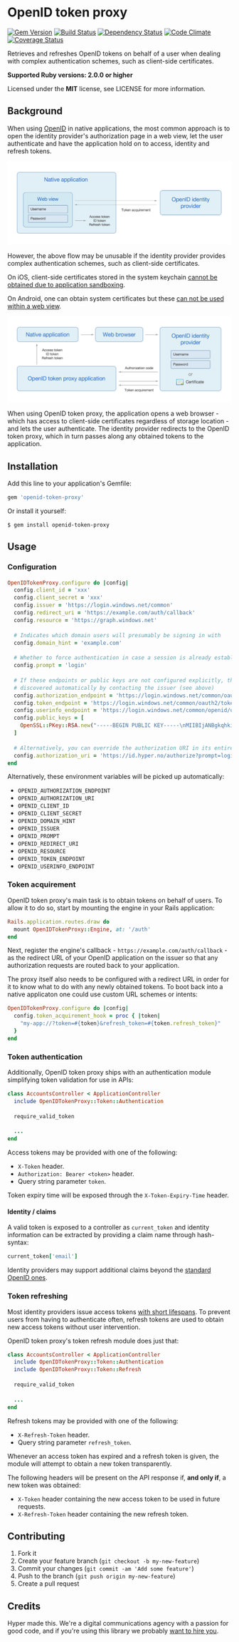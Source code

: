 # OpenID token proxy

[![Gem Version](https://img.shields.io/gem/v/openid-token-proxy.svg?style=flat)](https://rubygems.org/gems/openid-token-proxy)
[![Build Status](https://img.shields.io/travis/hyperoslo/openid-token-proxy.svg?style=flat)](https://travis-ci.org/hyperoslo/openid-token-proxy)
[![Dependency Status](https://img.shields.io/gemnasium/hyperoslo/openid-token-proxy.svg?style=flat)](https://gemnasium.com/hyperoslo/openid-token-proxy)
[![Code Climate](https://img.shields.io/codeclimate/github/hyperoslo/openid-token-proxy.svg?style=flat)](https://codeclimate.com/github/hyperoslo/openid-token-proxy)
[![Coverage Status](https://img.shields.io/coveralls/hyperoslo/openid-token-proxy.svg?style=flat)](https://coveralls.io/r/hyperoslo/openid-token-proxy)

Retrieves and refreshes OpenID tokens on behalf of a user when dealing with complex
authentication schemes, such as client-side certificates.

**Supported Ruby versions: 2.0.0 or higher**

Licensed under the **MIT** license, see LICENSE for more information.


## Background

When using [OpenID](http://openid.net/specs/openid-connect-core-1_0.html) in
native applications, the most common approach is to open the identity provider's
authorization page in a web view, let the user authenticate and have the application
hold on to access, identity and refresh tokens.

![Regular OpenID flow](docs/regular-openid-flow.png?raw=1)

However, the above flow may be unusable if the identity provider provides complex
authentication schemes, such as client-side certificates.

On iOS, client-side certificates stored in the system keychain [cannot be obtained due to application sandboxing](http://stackoverflow.com/questions/7648487/how-to-list-certificates-from-the-iphone-keychain-inside-my-app).

On Android, one can obtain system certificates but these [can not be used within a web view](http://stackoverflow.com/questions/15588851/android-webview-with-client-certificate).

![OpenID token proxy flow](docs/openid-token-proxy-flow.png?raw=1)

When using OpenID token proxy, the application opens a web browser - which has
access to client-side certificates regardless of storage location - and lets the
user authenticate. The identity provider redirects to the OpenID token proxy,
which in turn passes along any obtained tokens to the application.


## Installation

Add this line to your application's Gemfile:

```ruby
gem 'openid-token-proxy'
```

Or install it yourself:

    $ gem install openid-token-proxy


## Usage

### Configuration

```ruby
OpenIDTokenProxy.configure do |config|
  config.client_id = 'xxx'
  config.client_secret = 'xxx'
  config.issuer = 'https://login.windows.net/common'
  config.redirect_uri = 'https://example.com/auth/callback'
  config.resource = 'https://graph.windows.net'

  # Indicates which domain users will presumably be signing in with
  config.domain_hint = 'example.com'

  # Whether to force authentication in case a session is already established
  config.prompt = 'login'

  # If these endpoints or public keys are not configured explicitly, they will be
  # discovered automatically by contacting the issuer (see above)
  config.authorization_endpoint = 'https://login.windows.net/common/oauth2/authorize'
  config.token_endpoint = 'https://login.windows.net/common/oauth2/token'
  config.userinfo_endpoint = 'https://login.windows.net/common/openid/userinfo'
  config.public_keys = [
    OpenSSL::PKey::RSA.new("-----BEGIN PUBLIC KEY-----\nMIIBIjANBgkqhkiG9...")
  ]

  # Alternatively, you can override the authorization URI in its entirety:
  config.authorization_uri = 'https://id.hyper.no/authorize?prompt=login'
end
```

Alternatively, these environment variables will be picked up automatically:

- `OPENID_AUTHORIZATION_ENDPOINT`
- `OPENID_AUTHORIZATION_URI`
- `OPENID_CLIENT_ID`
- `OPENID_CLIENT_SECRET`
- `OPENID_DOMAIN_HINT`
- `OPENID_ISSUER`
- `OPENID_PROMPT`
- `OPENID_REDIRECT_URI`
- `OPENID_RESOURCE`
- `OPENID_TOKEN_ENDPOINT`
- `OPENID_USERINFO_ENDPOINT`


### Token acquirement

OpenID token proxy's main task is to obtain tokens on behalf of users. To allow it
to do so, start by mounting the engine in your Rails application:

```ruby
Rails.application.routes.draw do
  mount OpenIDTokenProxy::Engine, at: '/auth'
end
```

Next, register the engine's callback - `https://example.com/auth/callback` - as
the redirect URL of your OpenID application on the issuer so that any authorization
requests are routed back to your application.

The proxy itself also needs to be configured with a redirect URL in order for it
to know what to do with any newly obtained tokens. To boot back into a native
applicaton one could use custom URL schemes or intents:

```ruby
OpenIDTokenProxy.configure do |config|
  config.token_acquirement_hook = proc { |token|
    "my-app://?token=#{token}&refresh_token=#{token.refresh_token}"
  }
end
```


### Token authentication

Additionally, OpenID token proxy ships with an authentication module simplifying
token validation for use in APIs:

```ruby
class AccountsController < ApplicationController
  include OpenIDTokenProxy::Token::Authentication

  require_valid_token

  ...
end
```

Access tokens may be provided with one of the following:

- `X-Token` header.
- `Authorization: Bearer <token>` header.
- Query string parameter `token`.

Token expiry time will be exposed through the `X-Token-Expiry-Time` header.


#### Identity / claims

A valid token is exposed to a controller as `current_token` and identity information
can be extracted by providing a claim name through hash-syntax:

```ruby
current_token['email']
```

Identity providers may support additional claims beyond the [standard OpenID ones](http://openid.net/specs/openid-connect-core-1_0.html#StandardClaims).


### Token refreshing

Most identity providers issue access tokens [with short lifespans](http://openid.net/specs/openid-connect-core-1_0.html#TokenLifetime).
To prevent users from having to authenticate often, refresh tokens are used to
obtain new access tokens without user intervention.

OpenID token proxy's token refresh module does just that:

```ruby
class AccountsController < ApplicationController
  include OpenIDTokenProxy::Token::Authentication
  include OpenIDTokenProxy::Token::Refresh

  require_valid_token

  ...
end
```

Refresh tokens may be provided with one of the following:

- `X-Refresh-Token` header.
- Query string parameter `refresh_token`.

Whenever an access token has expired and a refresh token is given, the module will
attempt to obtain a new token transparently.

The following headers will be present on the API response if, **and only if**, a new
token was obtained:

- `X-Token` header containing the new access token to be used in future requests.
- `X-Refresh-Token` header containing the new refresh token.


## Contributing

1. Fork it
2. Create your feature branch (`git checkout -b my-new-feature`)
3. Commit your changes (`git commit -am 'Add some feature'`)
4. Push to the branch (`git push origin my-new-feature`)
5. Create a pull request


## Credits

Hyper made this. We're a digital communications agency with a passion for good code,
and if you're using this library we probably [want to hire you](http://hyper.no/jobs).

